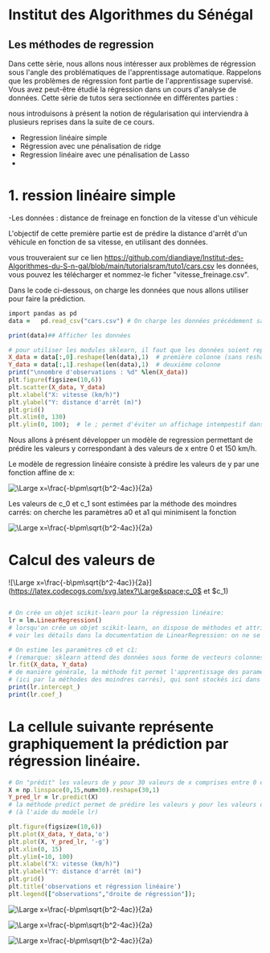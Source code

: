 
# Institut des Algorithmes du Sénégal



## Les méthodes de regression

Dans cette sèrie, nous allons nous intéresser aux problèmes de régression sous l'angle des problématiques de l'apprentissage automatique. Rappelons que les problèmes de régression font partie de l'apprentissage supervisé. 
Vous avez peut-être étudié la régression dans un cours d'analyse de données.
Cette sèrie de tutos sera sectionnée en différentes parties :

nous introduisons à présent la notion de régularisation qui interviendra à plusieurs reprises dans la suite de ce cours.

- Regression linéaire simple
- Régression avec une pénalisation de ridge
- Regression linéaire avec une pénalisation de Lasso
- 
# 1. ression linéaire simple

-Les données : distance de freinage en fonction de la vitesse d'un véhicule

L'objectif de cette première partie est de prédire la distance d'arrêt d'un véhicule en fonction de sa vitesse, en utilisant des données.

vous trouveraient sur ce lien https://github.com/diandiaye/Institut-des-Algorithmes-du-S-n-gal/blob/main/tutorialsram/tuto1/cars.csv les données, vous pouvez les télécharger et nommez-le ficher "vitesse_freinage.csv".

Dans le code ci-dessous, on charge les données que nous allons utiliser pour faire la prédiction.

```ruby
import pandas as pd
data =   pd.read_csv("cars.csv") # On charge les données précédement sauvegardées

print(data)## Afficher les données

# pour utiliser les modules sklearn, il faut que les données soient représentées par des vecteurs colonnes
X_data = data[:,0].reshape(len(data),1)  # première colonne (sans reshape, X_data serait un vecteur ligne)
Y_data = data[:,1].reshape(len(data),1)  # deuxième colonne
print("\nnombre d'observations : %d" %len(X_data))
plt.figure(figsize=(10,6))
plt.scatter(X_data, Y_data)
plt.xlabel("X: vitesse (km/h)")
plt.ylabel("Y: distance d'arrêt (m)")
plt.grid()
plt.xlim(0, 130)
plt.ylim(0, 100);  # le ; permet d'éviter un affichage intempestif dans le carnet
```

Nous allons à présent développer un modèle de regression permettant de prédire les valeurs y correspondant à des valeurs de x entre 0 et 150 km/h.

Le modèle de regression linéaire consiste à prédire les valeurs de y par une fonction affine de x:

![\Large x=\frac{-b\pm\sqrt{b^2-4ac}}{2a}](https://latex.codecogs.com/svg.latex?\Large&space;y_{pred}=c_0+c_1x)

 Les valeurs de c_0 et c_1 sont estimées par la méthode des moindres carrés: on cherche les paramètres a0 et a1 qui minimisent la fonction
 
 

![\Large x=\frac{-b\pm\sqrt{b^2-4ac}}{2a}](https://latex.codecogs.com/svg.latex?\Large&space;\sum_{i=1}^n\left|y_{data}[i]-a_0-a_1x_{data}[i]\right|^2)

# Calcul des valeurs de 


![\Large x=\frac{-b\pm\sqrt{b^2-4ac}}{2a}](https://latex.codecogs.com/svg.latex?\Large&space;c_0$ et $c_1)
```ruby

# On crée un objet scikit-learn pour la régression linéaire:
lr = lm.LinearRegression()
# lorsqu'on crée un objet scikit-learn, on dispose de méthodes et attributs 
# voir les détails dans la documentation de LinearRegression: on ne se servira que de quelques uns d'entre eux

# On estime les paramètres c0 et c1: 
# (remarque: sklearn attend des données sous forme de vecteurs colonnes)
lr.fit(X_data, Y_data)  
# de manière générale, la méthode fit permet l'apprentissage des paramètres du modèle 
# (ici par la méthodes des moindres carrés), qui sont stockés ici dans les attributs suivants:
print(lr.intercept_)  
print(lr.coef_)
```

# La cellule suivante représente graphiquement la prédiction par régression linéaire.

```ruby
# On "prédit" les valeurs de y pour 30 valeurs de x comprises entre 0 et 15
X = np.linspace(0,15,num=30).reshape(30,1)
Y_pred_lr = lr.predict(X)  
# la méthode predict permet de prédire les valeurs y pour les valeurs de x passées en argument
# (à l'aide du modèle lr)

plt.figure(figsize=(10,6))
plt.plot(X_data, Y_data,'o')
plt.plot(X, Y_pred_lr, '-g')
plt.xlim(0, 15)
plt.ylim(-10, 100)
plt.xlabel("X: vitesse (km/h)")
plt.ylabel("Y: distance d'arrêt (m)")
plt.grid()
plt.title('observations et régression linéaire')
plt.legend(["observations","droite de régression"]);
```





![\Large x=\frac{-b\pm\sqrt{b^2-4ac}}{2a}](https://latex.codecogs.com/svg.latex?\Large&space;y_j=f(x_j)+e_j\quad)

![\Large x=\frac{-b\pm\sqrt{b^2-4ac}}{2a}](https://latex.codecogs.com/svg.latex?\Large&space;f(x)=f(x;c_0,c_1,c_2,\ldots,c_d))

![\Large x=\frac{-b\pm\sqrt{b^2-4ac}}{2a}](https://latex.codecogs.com/svg.latex?\Large&space;=c_0+c_1x+c_2x^2+\ldots+c_dx^d)
